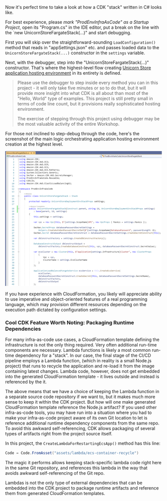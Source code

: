 <!--
+++
title = "Explore CDK Stack Source"
menutitle = "Explore CDK Stack Source Code"
date = 2019-10-16T16:05:30-04:00
weight = 81
pre = "<b>7.9 </b>"
+++
-->
Now it's perfect time to take a look at how a CDK "stack" written in C# looks like.

For best experience, please *mark "ProdEnvInfraAsCode" as a Startup Project*, open its "Program.cs" in the IDE editor, put a break on the line with the `new UnicornStoreFargateStack(...)" and start debugging. 

First you will skip over the straightforward-sounding `LoadConfiguration()` method that reads in "appSettings.json" etc. and passes loaded data to the `UnicornStoreFargateStack(...)` constructor in the `settings` variable.

Next, with the debugger, step into the "UnicornStoreFargateStack(...)" constructor. That's where the highest-level flow creating [Unicorn Store application hosting environment](./50-project-structure.html#architectural-diagram-of-the-application-hosting-environment) in its entirety is defined.

> Please use the debugger to step inside every method you can in this project - it will only take five minutes or so to do that, but it will provide more insight into what CDK is all about than most of the "Hello, World" type of examples. This project is still pretty small in terms of code line count, but it provisions really sophisticated hosting environment. 
> 
> The exercise of stepping through this project using debugger may be the most valuable activity of the entire Workshop.

For those not inclined to step-debug through the code, here's the screenshot of the main logic orchestrating application hosting environment creation at the highest level.

![CDK Stack in C# for the app Hosting Environment](./images/hosting-env-stack-source.png)

If you have experience with CloudFormation, you likely will appreciate ability to use imperative and object-oriented features of a real programming language, which may provision different resources depending on the execution path dictated by configuration settings.

### Cool CDK Feature Worth Noting: Packaging Runtime Dependencies

For many infra-as-code use cases, a CloudFormation template defining the infrastructure is not the only thing required. Very often additional run-time components are necessary. Lambda functions is likely a most common run-time dependency for a "stack". In our case, the final stage of the CI/CD pipeline employs a Lambda function, (which in reality is a small Node.js project) that runs to recycle the application and re-load it from the image containing latest changes. Lambda code, however, does not get embedded into the generated CloudFormation template - it lives outside and instead is referenced by the it.

The above means that we have a choice of keeping the Lambda function in a separate source code repository if we want to, but it makes much more sense to keep it within the CDK project. But how will one make generated CloudFormation template reference the Node.js artifact? If you used other infra-as-code tools, you may have run into a situation where you had to make your infra-as-code project aware of its own Git location to let is reference additional runtime dependency components from the same repo. To avoid this awkward self-referencing, CDK allows packaging of several types of artifacts right from the project source itself.

In this project, the `CreateLambdaForRestartingEcsApp()` method has this line:
```cs
Code = Code.FromAsset("assets/lambda/ecs-container-recycle")
```
The magic it performs allows keeping stack-specific lambda code right here in the same Git repository, and references this lambda in the way that avoids awkward self-referencing of the Git repo.

Lambdas is not the only type of external dependencies that can be embedded into the CDK project to package runtime artifacts and reference them from generated CloudFormation templates.